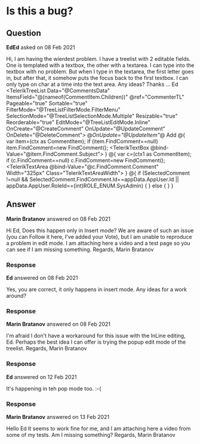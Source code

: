 # Is this a bug?

## Question

**EdEd** asked on 08 Feb 2021

Hi, I am having the wierdest problem. I have a treelist with 2 editable fields. One is templated with a textbox, the other with a textarea. I can type into the textbox with no problem. But when I type in the textarea, the first letter goes in, but after that, it somehow puts the focus back to the first textbox. I can only type on char at a time into the text area. Any ideas? Thanks ... Ed <TelerikTreeList Data="@CommentsData" ItemsField="@(nameof(CommentItem.Children))" @ref="CommenterTL" Pageable="true" Sortable="true" FilterMode="@TreeListFilterMode.FilterMenu" SelectionMode="@TreeListSelectionMode.Multiple" Resizable="true" Reorderable="true" EditMode="@TreeListEditMode.Inline" OnCreate="@CreateComment" OnUpdate="@UpdateComment" OnDelete="@DeleteComment"> @*OnUpdate="@UpdateItem"*@<TreeListToolBar> <TreeListCommandButton Command="Add" Icon="add">Add</TreeListCommandButton> </TreeListToolBar> <TreeListColumns> <TreeListColumn Title="Subject" Width="250px" Field="FindComment.Subject" Editable="true" Expandable="true"> <EditorTemplate Context="ctx"> @{ var item=(ctx as CommentItem); if (item.FindComment==null) item.FindComment=new FindComment(); <TelerikTextBox @bind-Value="@item.FindComment.Subject"> </TelerikTextBox> } </EditorTemplate> </TreeListColumn> <TreeListColumn Title="Comment" Resizable="false" Editable="true" Field="FindComment.Comment" Width="350px"> <EditorTemplate Context="ctx1"> @{ var c=(ctx1 as CommentItem); if (c.FindComment==null) c.FindComment=new FindComment(); <TelerikTextArea @bind-Value="@c.FindComment.Comment" Width="325px" Class="TelerikTextAreaWidth"> </TelerikTextArea> } </EditorTemplate> </TreeListColumn> <TreeListColumn Title="Name" Width="250px" Field="CommenterName" Editable="false"> </TreeListColumn> <TreeListCommandColumn Width="150px"> @{ if (SelectedComment !=null && SelectedComment.FindComment.Id==appData.AppUser.Id || appData.AppUser.RoleId==(int)ROLE_ENUM.SysAdmin) { <TreeListCommandButton Command="Add" Icon="add"></TreeListCommandButton> <TreeListCommandButton Command="Edit" Icon="edit"></TreeListCommandButton> <TreeListCommandButton Command="Delete" Icon="delete"></TreeListCommandButton> <TreeListCommandButton Command="Save" Icon="save" ShowInEdit="true"></TreeListCommandButton> <TreeListCommandButton Command="Cancel" Icon="cancel" ShowInEdit="true"></TreeListCommandButton> } else { <TreeListCommandButton Command="Add" Icon="add"></TreeListCommandButton> <TreeListCommandButton Command="Save" Icon="save" ShowInEdit="true"></TreeListCommandButton> <TreeListCommandButton Command="Cancel" Icon="cancel" ShowInEdit="true"></TreeListCommandButton> } } </TreeListCommandColumn> </TreeListColumns> </TelerikTreeList>

## Answer

**Marin Bratanov** answered on 08 Feb 2021

Hi Ed, Does this happen only in Insert mode? We are aware of such an issue (you can Follow it here, I've added your Vote), but I am unable to reproduce a problem in edit mode. I am attaching here a video and a test page so you can see if I am missing something. Regards, Marin Bratanov

### Response

**Ed** answered on 08 Feb 2021

Yes, you are correct, it only happens in insert mode. Any ideas for a work around?

### Response

**Marin Bratanov** answered on 08 Feb 2021

I'm afraid I don't have a workaround for this issue with the InLine editing, Ed. Perhaps the best idea I can offer is trying the popup edit mode of the treelist. Regards, Marin Bratanov

### Response

**Ed** answered on 12 Feb 2021

It's happening in teh pop mode too. :-(

### Response

**Marin Bratanov** answered on 13 Feb 2021

Hello Ed It seems to work fine for me, and I am attaching here a video from some of my tests. Am I missing something? Regards, Marin Bratanov
